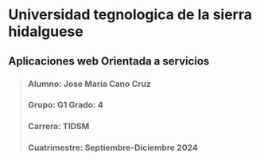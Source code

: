 # Universidad tegnologica de la sierra hidalguese

## Aplicaciones web Orientada a servicios


> ### Alumno: Jose Maria Cano Cruz
> ### Grupo: G1 Grado: 4 
> ### Carrera: TIDSM
> ### Cuatrimestre: Septiembre-Diciembre 2024